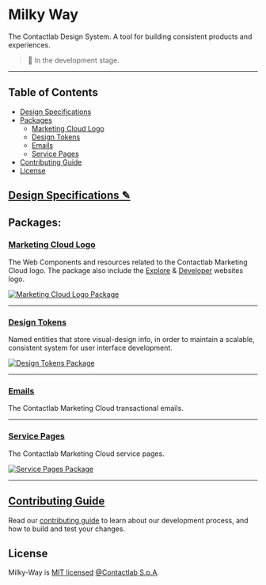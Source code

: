 # Milky Way

The Contactlab Design System. A tool for building consistent products and experiences.

> 🚧 In the development stage.

---

## Table of Contents

- [Design Specifications][design-specs-url]
- [Packages](#packages)
  - [Marketing Cloud Logo][marketing-cloud-logo-url]
  - [Design Tokens][design-tokens-url]
  - [Emails][emails-url]
  - [Service Pages][service-pages-url]
- [Contributing Guide][contributing-guide-url]
- [License](#license)

## [Design Specifications ✎][design-specs-url]

## Packages:

### [Marketing Cloud Logo][marketing-cloud-logo-url]

The Web Components and resources related to the Contactlab Marketing Cloud logo. The package also include the [Explore][mc-explore-url] & [Developer][mc-developer-url] websites logo.

[![Marketing Cloud Logo Package][npm-mc-logo-img]][npm-mc-logo-url]

---

### [Design Tokens][design-tokens-url]

Named entities that store visual-design info, in order to maintain a scalable, consistent system for user interface development.

[![Design Tokens Package][npm-design-tokens-img]][npm-design-tokens-url]

---

### [Emails][emails-url]

The Contactlab Marketing Cloud transactional emails.

---

### [Service Pages][service-pages-url]

The Contactlab Marketing Cloud service pages.

[![Service Pages Package][npm-service-pages-img]][npm-service-pages-url]

---

## [Contributing Guide][contributing-guide-url]

Read our [contributing guide][contributing-guide-url] to learn about our development process, and how to build and test your changes.

## License

Milky-Way is [MIT licensed](./LICENSE) [@Contactlab S.p.A][contactlab-url].

<!--
  I M A G E S
-->
[npm-design-tokens-img]: https://img.shields.io/npm/v/@contactlab/ds-tokens?style=flat-square&colorA=001420&colorB=0391ec
[npm-mc-logo-img]: https://img.shields.io/npm/v/@contactlab/marketing-cloud-logo?style=flat-square&colorA=001420&colorB=0391ec
[npm-service-pages-img]: https://img.shields.io/npm/v/@contactlab/service-pages?style=flat-square&colorA=001420&colorB=0391ec

<!--
  L I N K S
-->
[contactlab-url]: https://contactlab.com
[contributing-guide-url]: ./CONTRIBUTING.md
[design-specs-url]: https://www.notion.so/584957192e6e4e43bffc094b68925bd3?v=dfb32ec9f13042829d2d94ae6962b142
[design-tokens-url]: ./packages/design-tokens
[emails-url]: ./packages/emails
[marketing-cloud-logo-url]: ./packages/marketing-cloud-logo
[mc-developer-url]: http://developer.contactlab.com
[mc-explore-url]: http://explore.contactlab.com
[npm-design-tokens-url]: https://www.npmjs.com/package/@contactlab/ds-tokens
[npm-mc-logo-url]: https://www.npmjs.com/package/@contactlab/marketing-cloud-logo
[npm-service-pages-url]: https://www.npmjs.com/package/@contactlab/service-pages
[service-pages-url]: ./packages/service-pages

